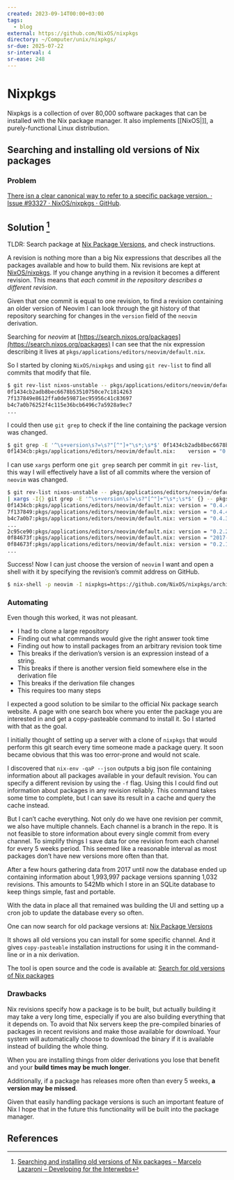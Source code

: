 ```yaml
---
created: 2023-09-14T00:00+03:00
tags:
  - blog
external: https://github.com/NixOS/nixpkgs
directory: ~/Computer/unix/nixpkgs/
sr-due: 2025-07-22
sr-interval: 4
sr-ease: 248
---
```


# Nixpkgs

Nixpkgs is a collection of over 80,000 software packages that can be installed
with the Nix package manager. It also implements [[NixOS|]], a purely-functional
Linux distribution.

## Searching and installing old versions of Nix packages

### Problem

<!-- TODO: maybe no more actual -->
[There isn a clear canonical way to refer to a specific package version. · Issue
#93327 · NixOS/nixpkgs · GitHub](https://github.com/NixOS/nixpkgs/issues/93327).

## Solution [^1]

TLDR: Search package at [Nix Package
Versions](https://lazamar.co.uk/nix-versions/), and check instructions.

A revision is nothing more than a big Nix expressions that describes all the
packages available and how to build them. Nix revisions are kept at
[NixOS/nixpkgs](https://github.com/NixOS/nixpkgs). If you change anything in a
revision it becomes a different revision. This means that _each commit in the
repository describes a different revision_.

Given that one commit is equal to one revision, to find a revision containing an
older version of Neovim I can look through the git history of that repository
searching for changes in the `version` field of the `neovim` derivation.

Searching for _neovim_ at
[https://search.nixos.org/packages](https://search.nixos.org/packages) I can see
that the nix expression describing it lives at
`pkgs/applications/editors/neovim/default.nix`.

So I started by cloning `NixOS/nixpkgs` and using `git rev-list` to find all
commits that modify that file.

```bash
$ git rev-list nixos-unstable -- pkgs/applications/editors/neovim/default.nix
0f1434cb2adb8bec6678b53510750ce7c1814263
7f137849e8612ffa0de59871ec95956c41c83697
b4c7a0b76252f4c115e36bcb6496c7a5928a9ec7
...
```

I could then use `git grep` to check if the line containing the package version
was changed.

```bash
$ git grep -E '^\s+version\s?=\s?"[^"]+"\s*;\s*$' 0f1434cb2adb8bec6678b53510750ce7c1814263 -- pkgs/applications/editors/neovim/default.nix
0f1434cb:pkgs/applications/editors/neovim/default.nix:    version = "0.4.4";
```

I can use `xargs` perform one `git grep` search per commit in `git rev-list`,
this way I will effectively have a list of all commits where the version of
`neovim` was changed.

```bash
$ git rev-list nixos-unstable -- pkgs/applications/editors/neovim/default.nix\
| xargs -I{} git grep -E '^\s+version\s?=\s?"[^"]+"\s*;\s*$' {} -- pkgs/applications/editors/neovim/default.nix
0f1434cb:pkgs/applications/editors/neovim/default.nix: version = "0.4.4";
7f137849:pkgs/applications/editors/neovim/default.nix: version = "0.4.4";
b4c7a0b7:pkgs/applications/editors/neovim/default.nix: version = "0.4.3";
...
2c95ce90:pkgs/applications/editors/neovim/default.nix: version = "0.2.2";
0f84673f:pkgs/applications/editors/neovim/default.nix: version = "2017-11-05";
0f84673f:pkgs/applications/editors/neovim/default.nix: version = "0.2.1";
...
```

Success! Now I can just choose the version of `neovim` I want and open a shell
with it by specifying the revision’s commit address on GitHub.

```bash
$ nix-shell -p neovim -I nixpkgs=https://github.com/NixOS/nixpkgs/archive/92a047a6c4d46a222e9c323ea85882d0a7a13af8.tar.gz
```

### Automating

Even though this worked, it was not pleasant.

- I had to clone a large repository
- Finding out what commands would give the right answer took time
- Finding out how to install packages from an arbitrary revision took time
- This breaks if the derivation’s version is an expression instead of a string.
- This breaks if there is another version field somewhere else in the derivation
  file
- This breaks if the derivation file changes
- This requires too many steps

I expected a good solution to be similar to the official Nix package search
website. A page with one search box where you enter the package you are
interested in and get a copy-pasteable command to install it. So I started with
that as the goal.

I initially thought of setting up a server with a clone of `nixpkgs` that would
perform this git search every time someone made a package query. It soon became
obvious that this was too error-prone and would not scale.

I discovered that `nix-env -qaP --json` outputs a big json file containing
information about all packages available in your default revision. You can
specify a different revision by using the `-f` flag. Using this I could find out
information about packages in any revision reliably. This command takes some
time to complete, but I can save its result in a cache and query the cache
instead.

But I can’t cache everything. Not only do we have one revision per commit, we
also have multiple channels. Each channel is a branch in the repo. It is not
feasible to store information about every single commit from every channel. To
simplify things I save data for one revision from each channel for every 5 weeks
period. This seemed like a reasonable interval as most packages don’t have new
versions more often than that.

After a few hours gathering data from 2017 until now the database ended up
containing information about 1,993,997 package versions spanning 1,032
revisions. This amounts to 542Mb which I store in an SQLite database to keep
things simple, fast and portable.

With the data in place all that remained was building the UI and setting up a
cron job to update the database every so often.

One can now search for old package versions at:
[Nix Package Versions](https://lazamar.co.uk/nix-versions/)

It shows all old versions you can install for some specific channel. And it
gives `copy-pasteable` installation instructions for using it in the command-line
or in a nix derivation.

The tool is open source and the code is available at:
[Search for old versions of Nix packages](https://github.com/lazamar/nix-package-versions)

### Drawbacks

Nix revisions specify how a package is to be built, but actually building it may
take a very long time, especially if you are also building everything that it
depends on. To avoid that Nix servers keep the pre-compiled binaries of packages
in recent revisions and make those available for download. Your system will
automatically choose to download the binary if it is available instead of
building the whole thing.

When you are installing things from older derivations you lose that benefit and
your **build times may be much longer**.

Additionally, if a package has releases more often than every 5 weeks, **a
version may be missed**.

Given that easily handling package versions is such an important feature of Nix
I hope that in the future this functionality will be built into the package
manager.

## References

[^1]: [Searching and installing old versions of Nix packages – Marcelo Lazaroni – Developing for the Interwebs](https://lazamar.github.io/download-specific-package-version-with-nix/)
